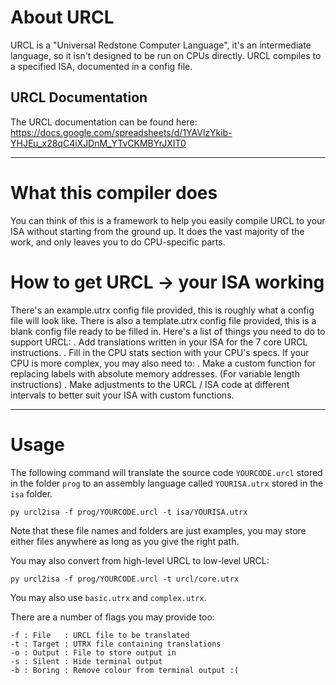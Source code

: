 # About URCL
URCL is a "Universal Redstone Computer Language", it's an intermediate language, so it isn't designed to be run on CPUs directly.
URCL compiles to a specified ISA, documented in a config file.

## URCL Documentation
The URCL documentation can be found here: https://docs.google.com/spreadsheets/d/1YAVlzYkib-YHJEu_x28qC4iXJDnM_YTvCKMBYrJXIT0

--------------------

# What this compiler does
You can think of this is a framework to help you easily compile URCL to your ISA without starting from the ground up.
It does the vast majority of the work, and only leaves you to do CPU-specific parts.

# How to get URCL -> your ISA working
There's an example.utrx config file provided, this is roughly what a config file will look like.
There is also a template.utrx config file provided, this is a blank config file ready to be filled in.
Here's a list of things you need to do to support URCL:
 . Add translations written in your ISA for the 7 core URCL instructions.
 . Fill in the CPU stats section with your CPU's specs.
If your CPU is more complex, you may also need to:
 . Make a custom function for replacing labels with absolute memory addresses. (For variable length instructions)
 . Make adjustments to the URCL / ISA code at different intervals to better suit your ISA with custom functions.

--------------------

# Usage
The following command will translate the source code `YOURCODE.urcl` stored in the folder `prog` to
an assembly language called `YOURISA.utrx` stored in the `isa` folder.
```
py urcl2isa -f prog/YOURCODE.urcl -t isa/YOURISA.utrx
```
Note that these file names and folders are just examples, you may store either files anywhere as
long as you give the right path.

You may also convert from high-level URCL to low-level URCL:
```
py urcl2isa -f prog/YOURCODE.urcl -t urcl/core.utrx
```
You may also use `basic.utrx` and `complex.utrx`.

There are a number of flags you may provide too:
```
-f : File   : URCL file to be translated
-t : Target : UTRX file containing translations
-o : Output : File to store output in
-s : Silent : Hide terminal output
-b : Boring : Remove colour from terminal output :(
```